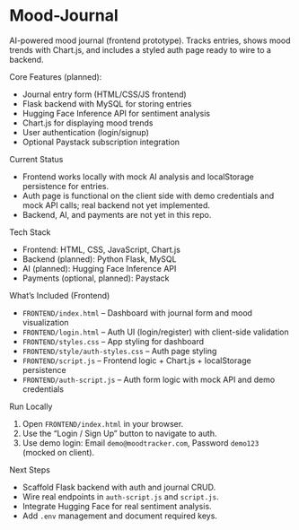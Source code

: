 # Mood-Journal

AI-powered mood journal (frontend prototype). Tracks entries, shows mood trends with Chart.js, and includes a styled auth page ready to wire to a backend.

Core Features (planned):
- Journal entry form (HTML/CSS/JS frontend)
- Flask backend with MySQL for storing entries
- Hugging Face Inference API for sentiment analysis
- Chart.js for displaying mood trends
- User authentication (login/signup)
- Optional Paystack subscription integration

Current Status
- Frontend works locally with mock AI analysis and localStorage persistence for entries.
- Auth page is functional on the client side with demo credentials and mock API calls; real backend not yet implemented.
- Backend, AI, and payments are not yet in this repo.

Tech Stack
- Frontend: HTML, CSS, JavaScript, Chart.js
- Backend (planned): Python Flask, MySQL
- AI (planned): Hugging Face Inference API
- Payments (optional, planned): Paystack

What’s Included (Frontend)
- `FRONTEND/index.html` – Dashboard with journal form and mood visualization
- `FRONTEND/login.html` – Auth UI (login/register) with client-side validation
- `FRONTEND/styles.css` – App styling for dashboard
- `FRONTEND/style/auth-styles.css` – Auth page styling
- `FRONTEND/script.js` – Frontend logic + Chart.js + localStorage persistence
- `FRONTEND/auth-script.js` – Auth form logic with mock API and demo credentials

Run Locally
1) Open `FRONTEND/index.html` in your browser.
2) Use the “Login / Sign Up” button to navigate to auth.
3) Use demo login: Email `demo@moodtracker.com`, Password `demo123` (mocked on client).

Next Steps
- Scaffold Flask backend with auth and journal CRUD.
- Wire real endpoints in `auth-script.js` and `script.js`.
- Integrate Hugging Face for real sentiment analysis.
- Add `.env` management and document required keys.
